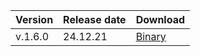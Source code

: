 Version | Release date | Download
:--- | :--- | :---
v.1.6.0 | 24.12.21 | [Binary](https://storage.yandexcloud.net/yandexcloud-ydb/release/1.6.0/darwin/amd64/ydb)
